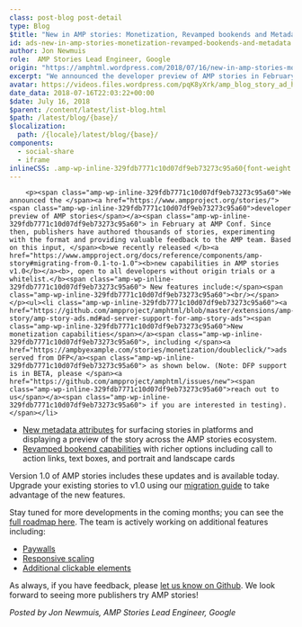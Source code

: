 ```yaml
---
class: post-blog post-detail
type: Blog
$title: "New in AMP stories: Monetization, Revamped bookends and Metadata"
id: ads-new-in-amp-stories-monetization-revamped-bookends-and-metadata
author: Jon Newmuis
role:  AMP Stories Lead Engineer, Google
origin: "https://amphtml.wordpress.com/2018/07/16/new-in-amp-stories-monetization-revamped-bookends-and-metadata/amp/"
excerpt: "We announced the developer preview of AMP stories in February at AMP Conf. Since then, publishers have authored thousands of stories, experimenting with the format and providing valuable feedback to the AMP team. Based on this input, we recently released new capabilities in AMP stories v1.0, open to all developers without origin trials or a [&#8230;]"
avatar: https://videos.files.wordpress.com/pqK8yXrk/amp_blog_story_ad_hd.mp4
date_data: 2018-07-16T22:03:22+00:00
$date: July 16, 2018
$parent: /content/latest/list-blog.html
$path: /latest/blog/{base}/
$localization:
  path: /{locale}/latest/blog/{base}/
components:
  - social-share
  - iframe
inlineCSS: .amp-wp-inline-329fdb7771c10d07df9eb73273c95a60{font-weight:400;}
---
```


<div class="amp-wp-article-content">

		<p><span class="amp-wp-inline-329fdb7771c10d07df9eb73273c95a60">We announced the </span><a href="https://www.ampproject.org/stories/"><span class="amp-wp-inline-329fdb7771c10d07df9eb73273c95a60">developer preview of AMP stories</span></a><span class="amp-wp-inline-329fdb7771c10d07df9eb73273c95a60"> in February at AMP Conf. Since then, publishers have authored thousands of stories, experimenting with the format and providing valuable feedback to the AMP team. Based on this input, </span><b>we recently released </b><a href="https://www.ampproject.org/docs/reference/components/amp-story#migrating-from-0.1-to-1.0"><b>new capabilities in AMP stories v1.0</b></a><b>, open to all developers without origin trials or a whitelist.</b><span class="amp-wp-inline-329fdb7771c10d07df9eb73273c95a60"> New features include:</span><span class="amp-wp-inline-329fdb7771c10d07df9eb73273c95a60"><br/></span></p><ul><li class="amp-wp-inline-329fdb7771c10d07df9eb73273c95a60"><a href="https://github.com/ampproject/amphtml/blob/master/extensions/amp-story/amp-story-ads.md#ad-server-support-for-amp-story-ads"><span class="amp-wp-inline-329fdb7771c10d07df9eb73273c95a60">New monetization capabilities</span></a><span class="amp-wp-inline-329fdb7771c10d07df9eb73273c95a60">, including </span><a href="https://ampbyexample.com/stories/monetization/doubleclick/">ads served from DFP</a><span class="amp-wp-inline-329fdb7771c10d07df9eb73273c95a60"> as shown below. (Note: DFP support is in BETA, please </span><a href="https://github.com/ampproject/amphtml/issues/new"><span class="amp-wp-inline-329fdb7771c10d07df9eb73273c95a60">reach out to us</span></a><span class="amp-wp-inline-329fdb7771c10d07df9eb73273c95a60"> if you are interested in testing).</span></li>
</ul><amp-iframe width="300" height="540" src="https://videopress.com/embed/pqK8yXrk?hd=0&amp;autoPlay=0&amp;permalink=0" frameborder="0" allowfullscreen="" sandbox="allow-scripts allow-same-origin" sizes="(min-width: 300px) 300px, 100vw" class="amp-wp-enforced-sizes"><div placeholder="" class="amp-wp-iframe-placeholder"></div></amp-iframe><ul><li class="amp-wp-inline-329fdb7771c10d07df9eb73273c95a60"><a href="https://www.ampproject.org/docs/reference/components/amp-story#new-metadata-requirements"><span class="amp-wp-inline-329fdb7771c10d07df9eb73273c95a60">New metadata attributes</span></a><span class="amp-wp-inline-329fdb7771c10d07df9eb73273c95a60"> for surfacing stories in platforms and displaying a preview of the story across the AMP stories ecosystem.</span></li>
<li class="amp-wp-inline-329fdb7771c10d07df9eb73273c95a60"><a href="https://www.ampproject.org/docs/reference/components/amp-story#new-bookend-capabilities"><span class="amp-wp-inline-329fdb7771c10d07df9eb73273c95a60">Revamped bookend capabilities</span></a><span class="amp-wp-inline-329fdb7771c10d07df9eb73273c95a60"> with richer options including call to action links, text boxes, and portrait and landscape cards</span></li>
</ul><p><span class="amp-wp-inline-329fdb7771c10d07df9eb73273c95a60">Version 1.0 of AMP stories includes these updates and is available today. Upgrade your existing stories to v1.0 using our </span><a href="https://www.ampproject.org/docs/reference/components/amp-story#migrating-from-0.1-to-1.0"><span class="amp-wp-inline-329fdb7771c10d07df9eb73273c95a60">migration guide</span></a> <span class="amp-wp-inline-329fdb7771c10d07df9eb73273c95a60">to take advantage of the new features.</span></p><p><span class="amp-wp-inline-329fdb7771c10d07df9eb73273c95a60">Stay tuned for more developments in the coming months; you can see the </span><a href="https://github.com/ampproject/amphtml/projects/50"><span class="amp-wp-inline-329fdb7771c10d07df9eb73273c95a60">full roadmap here</span></a><span class="amp-wp-inline-329fdb7771c10d07df9eb73273c95a60">. The team is actively working on additional features including:</span></p><ul><li class="amp-wp-inline-329fdb7771c10d07df9eb73273c95a60"><a href="https://github.com/ampproject/amphtml/issues/12180"><span class="amp-wp-inline-329fdb7771c10d07df9eb73273c95a60">Paywalls</span></a></li>
<li class="amp-wp-inline-329fdb7771c10d07df9eb73273c95a60"><a href="https://github.com/ampproject/amphtml/issues/15955"><span class="amp-wp-inline-329fdb7771c10d07df9eb73273c95a60">Responsive scaling</span></a></li>
<li class="amp-wp-inline-329fdb7771c10d07df9eb73273c95a60"><a href="https://github.com/ampproject/amphtml/issues/16521"><span class="amp-wp-inline-329fdb7771c10d07df9eb73273c95a60">Additional clickable elements</span></a></li>
</ul><p><span class="amp-wp-inline-329fdb7771c10d07df9eb73273c95a60">As always, if you have feedback, please </span><a href="https://github.com/ampproject/amphtml/issues/new"><span class="amp-wp-inline-329fdb7771c10d07df9eb73273c95a60">let us know on Github</span></a><span class="amp-wp-inline-329fdb7771c10d07df9eb73273c95a60">. We look forward to seeing more publishers try AMP stories!</span></p><p><i><span class="amp-wp-inline-329fdb7771c10d07df9eb73273c95a60">Posted by Jon Newmuis, AMP Stories Lead Engineer, Google</span></i></p>	</div>

	

</div>

